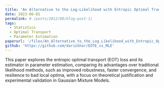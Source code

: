 ```yaml
---
title: 'An Alternative to the Log-Likelihood with Entropic Optimal Transport'
date: 2023-06-01
permalink: # /posts/2012/08/blog-post-1/
tags:
  - Statistics
  - Optimal Transport
  - Parameter Estimation
paperurl: '/files/An_Alternative_to_the_Log_Likelihood_with_Entropic_Optimal_Transport.pdf'
github: 'https://github.com/darioShar/EOTE_vs_MLE'
---
```


This paper explores the entropic optimal transport (EOT) loss and its estimator in parameter estimation, comparing its advantages over traditional likelihood methods, such as improved robustness, faster convergence, and resilience to bad local optima, with a focus on theoretical justification and experimental validation in Gaussian Mixture Models.